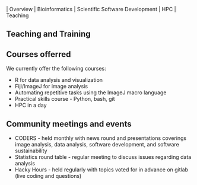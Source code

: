 | Overview | Bioinformatics | Scientific Software Development | HPC | Teaching

## Teaching and Training

## Courses offerred
We currently offer the following courses:

* R for data analysis and visualization
* Fiji/ImageJ for image analysis
* Automating repetitive tasks using the ImageJ macro language
* Practical skills course - Python, bash, git
* HPC in a day 

## Community meetings and events

* CODERS - held monthly with news round and presentations coverings image analysis, data analysis, software development, and software sustainability
* Statistics round table - regular meeting to discuss issues regarding data analysis
* Hacky Hours - held regularly with topics voted for in advance on gitlab (live coding and questions)
